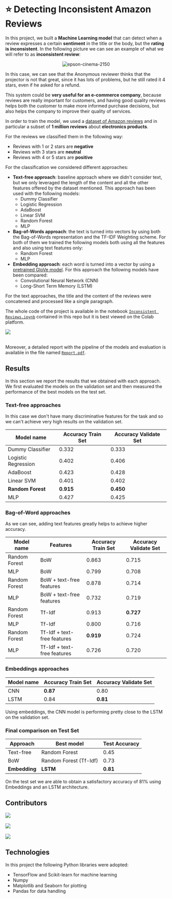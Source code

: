 # ⭐ Detecting Inconsistent Amazon Reviews

In this project, we built a **Machine Learning model** that can detect when a review expresses a certain **sentiment** in the title or the body, but the **rating is inconsistent**.
In the following picture we can see an example of what we will refer to as **inconsistent review**:

<div align="center">

![epson-cinema-2150](https://user-images.githubusercontent.com/23276420/220408482-c6e1209b-5492-4784-be70-14415d16ef78.png)

</div>

In this case, we can see that the Anonymous reviewer thinks that the projector is not that great, since it has lots of problems, but he still rated it 4 stars, even if he asked for a refund.

This system could be **very useful for an e-commerce company**, because reviews are really important for customers, and having good quality reviews helps both
the customer to make more informed purchase decisions, but also helps the company to improve their quality of services.

In order to train the model, we used a [dataset of Amazon reviews](https://nijianmo.github.io/amazon/index.html) and in particular a subset of **1 million reviews** about **electronics products**.

For the reviews we classified them in the following way:
- Reviews with 1 or 2 stars are **negative**
- Reviews with 3 stars are **neutral**
- Reviews with 4 or 5 stars are **positive**

For the classification we considered different approaches:
- **Text-free approach**: baseline approach where we didn't consider text, but we only leveraged the length
of the content and all the other features offered by the dataset mentioned.
  This approach has been used with the following models:
  - Dummy Classifier
  - Logistic Regression
  - AdaBoost
  - Linear SVM
  - Random Forest
  - MLP
- **Bag-of-Words approach**: the text is turned into vectors by using both the Bag-of-Words representation and the TF-IDF Weighting scheme.
  For both of them we trained the following models both using all the features and also using text features only:
  - Random Forest
  - MLP
- **Embedding approach**: each word is turned into a vector by using a [pretrained GloVe model](https://nlp.stanford.edu/projects/glove/).
  For this approach the following models have been compared:
  - Convolutional Neural Network (CNN)
  - Long-Short Term Memory (LSTM)

For the text approaches, the title and the content of the reviews were concatened and processed like a single paragraph.

The whole code of the project is available in the notebook [`Inconsistent Reviews.ipynb`](https://github.com/SkyLionx/inconsistent-reviews/blob/main/Inconsistent%20Reviews.ipynb) contained in this repo but it is best viewed on the Colab platform.

<a href="https://colab.research.google.com/github/SkyLionx/inconsistent-reviews/blob/main/Inconsistent%20Reviews.ipynb" target="_blank">
<img src="https://img.shields.io/badge/Colab-Open%20Notebook-green?style=for-the-badge&logo=googlecolab&color=blue">
</a>
<br /><br />

Moreover, a detailed report with the pipeline of the models and evaluation is available in the file named [`Report.pdf`](https://github.com/SkyLionx/inconsistent-reviews/blob/main/Report.pdf).

## Results

In this section we report the results that we obtained with each approach.
We first evaluated the models on the validation set and then measured the performance of the best models on the test set.

### Text-free approaches

In this case we don't have many discriminative features for the task and so we can't achieve very high results on the validation set.

| Model name              | Accuracy Train Set  | Accuracy Validate Set |
|-------------------------|---------------------|-----------------------|
| Dummy Classifier        | 0.332               | 0.333                 |
| Logistic Regression     | 0.402               | 0.406                 |
| AdaBoost                | 0.423               | 0.428                 |
| Linear  SVM             | 0.401               | 0.402                 |
| **Random Forest**       | **0.915**           | **0.450**             |
| MLP                     | 0.427               | 0.425                 |


### Bag-of-Word approaches

As we can see, adding text features greatly helps to achieve higher accuracy.

| Model name    | Features                    | Accuracy Train Set | Accuracy Validate Set |
|---------------|-----------------------------|--------------------|-----------------------|
| Random Forest | BoW                         | 0.863              | 0.715                 |
| MLP           | BoW                         | 0.799              | 0.708                 |
| Random Forest | BoW + text-free features    | 0.878              | 0.714                 |
| MLP           | BoW + text-free features    | 0.732              | 0.719                 |
| Random Forest | Tf-Idf                      | 0.913              | **0.727**             |
| MLP           | Tf-Idf                      | 0.800              | 0.716                 |
| Random Forest | Tf-Idf + text-free features | **0.919**          | 0.724                 |
| MLP           | Tf-Idf + text-free features | 0.726              | 0.720                 |

### Embeddings approaches

| Model name | Accuracy Train Set | Accuracy Validate Set |
|------------|--------------------|-----------------------|
| CNN        | **0.87**           | 0.80                  |
| LSTM       | 0.84               | **0.81**              |

Using embeddings, the CNN model is performing pretty close to the LSTM on the validation set.

### Final comparison on Test Set

| Approach      | Best model             | Test Accuracy |
|---------------|------------------------|---------------|
| Text-free     | Random Forest          | 0.45          |
| BoW           | Random Forest (Tf-Idf) | 0.73          |
| **Embedding** | **LSTM**               | **0.81**      |

On the test set we are able to obtain a satisfactory accuracy of 81% using Embeddings and an LSTM architecture.

## Contributors

<a href="https://github.com/SkyLionx" target="_blank">
  <img src="https://img.shields.io/badge/Profile-Fabrizio%20Rossi-green?style=for-the-badge&logo=github&labelColor=blue&color=white">
</a>
<br /><br />
<a href="https://github.com/dotmat3" target="_blank">
  <img src="https://img.shields.io/badge/Profile-Matteo%20Orsini-green?style=for-the-badge&logo=github&labelColor=blue&color=white">
</a>
<br /><br />
<a href="https://github.com/ErVincit" target="_blank">
  <img src="https://img.shields.io/badge/Profile-Emanuele%20Vincitorio-green?style=for-the-badge&logo=github&labelColor=blue&color=white">
</a>

## Technologies

In this project the following Python libraries were adopted:
- TensorFlow and Scikit-learn for machine learning
- Numpy
- Matplotlib and Seaborn for plotting
- Pandas for data handling
